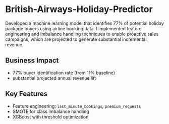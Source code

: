 # British-Airways-Holiday-Predictor
Developed a machine learning model that identifies 77% of potential holiday package buyers using airline booking data. I implemented feature engineering and imbalance handling techniques to enable proactive sales campaigns, which are projected to generate substantial incremental revenue.

## Business Impact
- 77% buyer identification rate (from 11% baseline)
- substantial projected annual revenue lift

## Key Features
- Feature engineering: `last_minute_bookings`, `premium_requests`
- SMOTE for class imbalance handling
- XGBoost with threshold optimization
